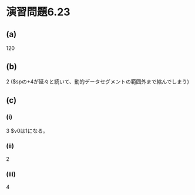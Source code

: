 # 演習問題6.23

## (a)

120

## (b)

2
($spの+4が延々と続いて、動的データセグメントの範囲外まで縮んでしまう)

## (c)

### (i)

3
$v0は1になる。

### (ii)

2

### (iii)

4
